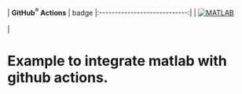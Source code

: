 | **GitHub<sup>&reg;</sup>&nbsp;Actions** | badge
|:----------------------------:|
| [![MATLAB](https://github.com/arodriguezik/matlab-ci-test/actions/workflows/ci.yml/badge.svg)](https://github.com/arodriguezik/matlab-ci-test/actions/workflows/ci.yml) <br><br> |


# Example to integrate matlab with github actions.